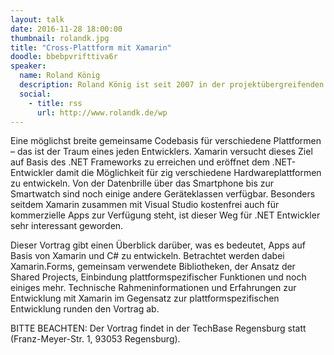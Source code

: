 ```yaml
---
layout: talk
date: 2016-11-28 18:00:00
thumbnail: rolandk.jpg
title: "Cross-Plattform mit Xamarin"
doodle: bbebpvrifttiva6r
speaker:
  name: Roland König
  description: Roland König ist seit 2007 in der projektübergreifenden Produktentwicklung bei IGZ im oberpfälzischen Falkenberg beschäftigt. Seine beruflichen Schwerpunkte liegen im Bereich der Industrie 4.0 mit einem klaren Fokus auf Anforderungen moderner Intralogistik. Über seine Erfahrungen bezogen auf seine hobbymäßigen Projekte schreibt er regelmäßig auf seinem Blog unter www.rolandk.de/wp. 
  social:
    - title: rss
      url: http://www.rolandk.de/wp
---
```

Eine möglichst breite gemeinsame Codebasis für verschiedene Plattformen – das ist der Traum eines jeden Entwicklers. Xamarin versucht dieses Ziel auf Basis des .NET Frameworks zu erreichen und eröffnet dem .NET-Entwickler damit die Möglichkeit für zig verschiedene Hardwareplattformen zu entwickeln. Von der Datenbrille über das Smartphone bis zur Smartwatch sind noch einige andere Geräteklassen verfügbar. Besonders seitdem Xamarin zusammen mit Visual Studio kostenfrei auch für kommerzielle Apps zur Verfügung steht, ist dieser Weg für .NET Entwickler sehr interessant geworden.

Dieser Vortrag gibt einen Überblick darüber, was es bedeutet, Apps auf Basis von Xamarin und C# zu entwickeln. Betrachtet werden dabei Xamarin.Forms, gemeinsam verwendete Bibliotheken, der Ansatz der Shared Projects, Einbindung plattformspezifischer Funktionen und noch einiges mehr. Technische Rahmeninformationen und Erfahrungen zur Entwicklung mit Xamarin im Gegensatz zur plattformspezifischen Entwicklung runden den Vortrag ab.

BITTE BEACHTEN: Der Vortrag findet in der TechBase Regensburg statt (Franz-Meyer-Str. 1, 93053 Regensburg).